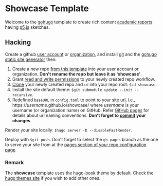 # Showcase Template

Welcome to the [gohugo](https://gohugo.io/) template to create rich content [academic reports](https://www.wordy.com/writers-workshop/writing-an-academic-report/) having [p5.js](https://p5js.org/) sketches.

## Hacking

Create a github [user account](https://docs.github.com/en/get-started/signing-up-for-github/signing-up-for-a-new-github-account) or [organization](https://docs.github.com/en/organizations/collaborating-with-groups-in-organizations/creating-a-new-organization-from-scratch), and install [git](https://git-scm.com/) and the [gohugo](https://gohugo.io/) [static site generator](https://jamstack.org/generators/) then:

1. Create a new repo [from this template](https://docs.github.com/en/repositories/creating-and-managing-repositories/creating-a-repository-from-a-template#creating-a-repository-from-a-template) into your user account or organization. **Don't rename the repo but leave it as 'showcase'**.
2. Grant [read and write permissions](https://docs.github.com/en/repositories/managing-your-repositorys-settings-and-features/enabling-features-for-your-repository/managing-github-actions-settings-for-a-repository#configuring-the-default-github_token-permissions) to your newly created repo workflow.
3. [Clone](https://docs.github.com/en/repositories/creating-and-managing-repositories/cloning-a-repository) your newly created repo and `cd` into your repo root: `$cd showcase`.
4. Install the site default theme: `$git submodule update --init --recursive`.
5. Redefined `baseURL` in `config.toml` to point to your site url, i.e., https://*username*.github.io/showcase/ where *username* is your username (or organization name) on GitHub. Refer [GitHub pages](https://pages.github.com/) for details about url naming conventions. **Don't forget to [commit](https://github.com/git-guides/git-commit) your changes**.

Render your site locally: `$hugo server -D --disableFastRender`.

Deploy with `$git push`. Don't forget to select the `gh-pages` branch as the one to serve your site from at the [pages section of your repo configuration page](https://docs.github.com/en/pages/getting-started-with-github-pages/configuring-a-publishing-source-for-your-github-pages-site).

### Remark

The **showcase** template uses the [hugo-book](https://github.com/alex-shpak/hugo-book) theme by default. Check the [hugo themes site](https://themes.gohugo.io/) if you wish to add other ones.


